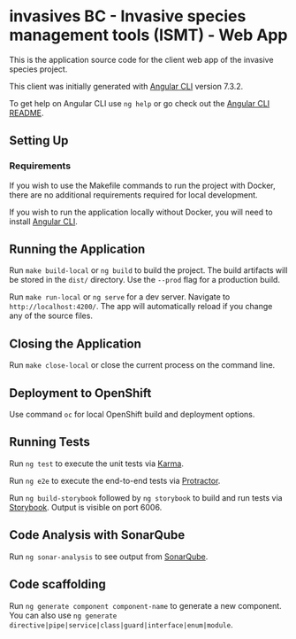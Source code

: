 # invasives BC - Invasive species management tools (ISMT) - Web App

This is the application source code for the client web app of the invasive species project.

This client was initially generated with [Angular CLI](https://github.com/angular/angular-cli) version 7.3.2.

To get help on Angular CLI use `ng help` or go check out the [Angular CLI README](https://github.com/angular/angular-cli/blob/master/README.md).

## Setting Up
### Requirements

If you wish to use the Makefile commands to run the project with Docker, there are no additional requirements required for local development.

If you wish to run the application locally without Docker, you will need to install [Angular CLI](https://github.com/angular/angular-cli).

## Running the Application

Run `make build-local` or `ng build` to build the project. The build artifacts will be stored in the `dist/` directory. Use the `--prod` flag for a production build.

Run `make run-local` or `ng serve` for a dev server. Navigate to `http://localhost:4200/`. The app will automatically reload if you change any of the source files.

## Closing the Application

Run `make close-local` or close the current process on the command line.

## Deployment to OpenShift

Use command `oc` for local OpenShift build and deployment options.

## Running Tests

Run `ng test` to execute the unit tests via [Karma](https://karma-runner.github.io).

Run `ng e2e` to execute the end-to-end tests via [Protractor](http://www.protractortest.org/).

Run `ng build-storybook` followed by `ng storybook` to build and run tests via [Storybook](https://storybook.js.org/). Output is visible on port 6006.

## Code Analysis with SonarQube

Run `ng sonar-analysis` to see output from [SonarQube](https://www.sonarqube.org/).

## Code scaffolding

Run `ng generate component component-name` to generate a new component. You can also use `ng generate directive|pipe|service|class|guard|interface|enum|module`.